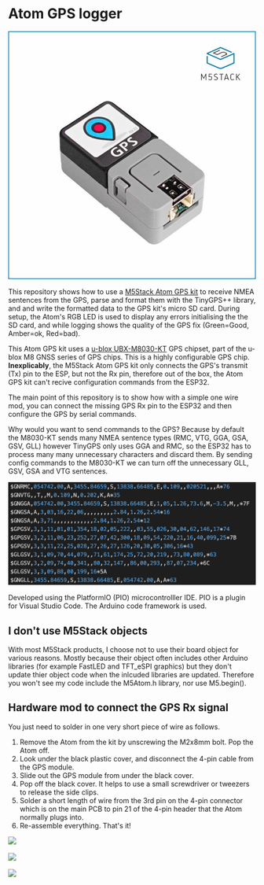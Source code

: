# Atom GPS logger

![](images/M5Stack_Atom_GPS_kit.jpg "M5Stack Atom GPS kit")

This repository shows how to use a [M5Stack Atom GPS kit](https://shop.m5stack.com/collections/m5-atom/products/atom-gps-kit-m8030-kt) to receive NMEA sentences from the GPS, parse and format them with the TinyGPS++ library, and and write the formatted data to the GPS kit's micro SD card. During setup, the Atom's RGB LED is used to display any errors initialising the the SD card, and while logging shows the quality of the GPS fix (Green=Good, Amber=ok, Red=bad).

This Atom GPS kit uses a [u-blox UBX-M8030-KT](https://www.u-blox.com/en/product/ubx-m8030-series#tab-document-resources) GPS chipset, part of the u-blox M8 GNSS series of GPS chips. This is a highly configurable GPS chip. **Inexplicably**, the M5Stack Atom GPS kit only connects the GPS's transmit (Tx) pin to the ESP, but not the Rx pin, therefore out of the box, the Atom GPS kit can't recive configuration commands from the ESP32.

The main point of this repository is to show how with a simple one wire mod, you can connect the missing GPS Rx pin to the ESP32 and then configure the GPS by serial commands.

Why would you want to send commands to the GPS? Because by default the M8030-KT sends many NMEA sentence types (RMC, VTG, GGA, GSA, GSV, GLL) however TinyGPS only uses GGA and RMC, so the ESP32 has to process many many unnecessary characters and discard them. By sending config commands to the M8030-KT we can turn off the unnecessary GLL, GSV, GSA and VTG sentences.

![ ](images/RAW_NMEA_sentences.png "RAW NMEA sentences from M8030-KT before turning off unnecessary ones")

Developed using the PlatformIO (PIO) microcontrolller IDE. PIO is a plugin for Visual Studio Code. The Arduino code framework is used.

<h2>I don't use M5Stack objects</h2>
With most M5Stack products, I choose not to use their board object for various reasons. Mostly because their object often includes other Arduino libraries (for example FastLED and TFT_eSPI graphics) but they don't update thier object code when the inlcuded libraries are updated. Therefore you won't see my code include the M5Atom.h library, nor use M5.begin().

<h2>Hardware mod to connect the GPS Rx signal</h2>
You just need to solder in one very short piece of wire as follows.

1. Remove the Atom from the kit by unscrewing the M2x8mm bolt. Pop the Atom off.
2. Look under the black plastic cover, and disconnect the 4-pin cable from the GPS module.
3. Slide out the GPS module from under the black cover.
4. Pop off the black cover. It helps to use a small screwdriver or tweezers to release the side clips.
5. Solder a short length of wire from the 3rd pin on the 4-pin connector which is on the main PCB to pin 21 of the 4-pin header that the Atom normally plugs into.
6. Re-assemble everything. That's it!

![ ](images/Add_Rx_signal_1.jpg)

![ ](images/Add_Rx_signal_4.jpg)

![ ](images/Add_Rx_signal_5.jpg)

